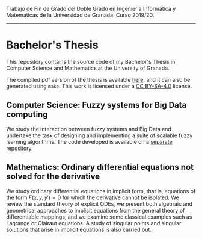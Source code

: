 Trabajo de Fin de Grado del Doble Grado en Ingeniería Informática y Matemáticas de la Universidad de Granada. Curso 2019/20.

----

# Bachelor's Thesis

This repository contains the source code of my Bachelor's Thesis in Computer Science and Mathematics at the University of Granada.

The compiled pdf version of the thesis is available [here](https://github.com/antcc/tfg/blob/master/tfg.pdf), and it can also be generated using `make`. This work is licensed under a [CC BY-SA-4.0](http://creativecommons.org/licenses/by-sa/4.0/) license.

## Computer Science: Fuzzy systems for Big Data computing

We study the interaction between fuzzy systems and Big Data and undertake the task of designing and implementing a suite of scalable fuzzy learning algorithms. The code developed is available on a [separate repository](https://github.com/antcc/fuzzyspark).

## Mathematics: Ordinary differential equations not solved for the derivative

We study ordinary differential equations in implicit form, that is, equations of the form $F(x,y,y')=0$ for which the derivative cannot be isolated. We review the standard theory of explicit ODEs, we present both algebraic and geometrical approaches to implicit equations from the general theory of differentiable mappings, and we examine some classical examples such as Lagrange or Clairaut equations. A study of singular points and singular solutions that arise in implicit equations is also carried out.
